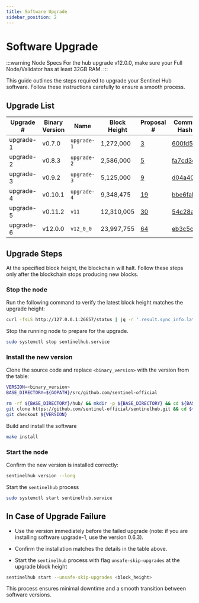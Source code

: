 ```yaml
---
title: Software Upgrade
sidebar_position: 2
---
```


# Software Upgrade

:::warning Node Specs
For the hub upgrade v12.0.0, make sure your Full Node/Validator has at least 32GB RAM.
:::

This guide outlines the steps required to upgrade your Sentinel Hub software. Follow these instructions carefully to ensure a smooth process.

## Upgrade List

| **Upgrade #**     | **Binary Version**  | **Name**         | **Block Height** | **Proposal #**                                          | **Commit Hash** |
|---------------|---------|--------------|--------------|-----------------------------------------------------|-------------|
| upgrade-1     | v0.7.0  | `upgrade-1`    | 1,272,000    | [3](https://explorer.busurnode.com/sentinel/gov/3)   | [600fd5f](https://github.com/sentinel-official/hub/commit/600fd5f8b71f60332656b826df2e3fa3bc6c5e5e) |
| upgrade-2     | v0.8.3  | `upgrade-2`    | 2,586,000    | [5](https://explorer.busurnode.com/sentinel/gov/5)   | [fa7cd3c](https://github.com/sentinel-official/hub/commit/fa7cd3c7d5f427308d8a837a18b951482ce5c9e2) |
| upgrade-3     | v0.9.2  | `upgrade-3`    | 5,125,000    | [9](https://explorer.busurnode.com/sentinel/gov/9)   | [d04a400](https://github.com/sentinel-official/hub/commit/d04a4004600c9d19e326f61a13fcef853616e3ed) |
| upgrade-4     | v0.10.1 | `upgrade-4`    | 9,348,475    | [19](https://explorer.busurnode.com/sentinel/gov/19) | [bbe6fab](https://github.com/sentinel-official/hub/commit/bbe6fab51c81863551a69aeb4977ec4c19fcd60a) |
| upgrade-5     | v0.11.2 | `v11`          | 12,310,005   | [30](https://explorer.busurnode.com/sentinel/gov/30) | [54c28ae](https://github.com/sentinel-official/hub/commit/54c28ae02786b62b25303759da761e5ce1226029) |
| upgrade-6     | v12.0.0| `v12_0_0`          | 23,997,755   | [64](https://explorer.busurnode.com/sentinel/gov/64) | [eb3c5c4](https://github.com/sentinel-official/sentinelhub/commit/eb3c5c4287674bd0a7e3180c5cec7d03196207b3) |


## Upgrade Steps

At the specified block height, the blockchain will halt. Follow these steps only after the blockchain stops producing new blocks.

### Stop the node

Run the following command to verify the latest block height matches the upgrade height:

```bash
curl -fsLS http://127.0.0.1:26657/status | jq -r '.result.sync_info.latest_block_height'
```

Stop the running node to prepare for the upgrade.

```bash
sudo systemctl stop sentinelhub.service
```

### Install the new version

Clone the source code and replace `<binary_version>` with the version from the table:

```bash
VERSION=<binary_version>
BASE_DIRECTORY=${GOPATH}/src/github.com/sentinel-official

rm -rf ${BASE_DIRECTORY}/hub/ && mkdir -p ${BASE_DIRECTORY} && cd ${BASE_DIRECTORY}/ && \
git clone https://github.com/sentinel-official/sentinelhub.git && cd ${BASE_DIRECTORY}/hub/ && \
git checkout ${VERSION}
```

Build and install the software

```bash
make install
```

### Start the node

Confirm the new version is installed correctly:

```bash
sentinelhub version --long
```

Start the `sentinelhub` process

```bash
sudo systemctl start sentinelhub.service
```


## In Case of Upgrade Failure

- Use the version immediately before the failed upgrade (note: if you are installing software upgrade-1, use the version 0.6.3).

- Confirm the installation matches the details in the table above.

- Start the `sentinelhub` process with flag `unsafe-skip-upgrades` at the upgrade block height

```bash
sentinelhub start --unsafe-skip-upgrades <block_height>
```

This process ensures minimal downtime and a smooth transition between software versions.